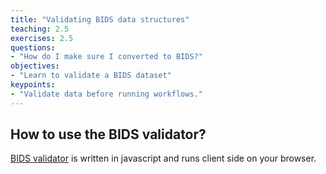 ```yaml
---
title: "Validating BIDS data structures"
teaching: 2.5
exercises: 2.5
questions:
- "How do I make sure I converted to BIDS?"
objectives:
- "Learn to validate a BIDS dataset"
keypoints:
- "Validate data before running workflows."
---
```


## How to use the BIDS validator?
[BIDS validator](http://incf.github.io/bids-validator/) is written in javascript and runs client side on your browser.

